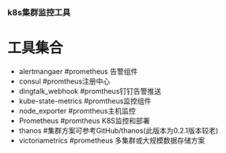 ### k8s集群监控工具

# 工具集合
- alertmangaer #prometheus 告警组件
- consul #promtheus注册中心
- dingtalk_webhook  #promtheus钉钉告警推送
- kube-state-metrics #promtheus监控组件
- node_exporter #promtheus主机监控
- Prometheus #promtheus K8S监控和部署
- thanos #集群方案可参考GitHub/thanos(此版本为0.2.1版本较老)
- victoriametrics #prometheus 多集群或大规模数据存储方案
